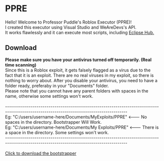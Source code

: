 # PPRE
Hello! Welcome to Professor Puddle's Roblox Executor (PPRE)!<br>
I created this executor using Visual Studio and WeAreDevs's API.<br>
It works flawlessly and it can execute most scripts, including [Eclipse Hub.](https://github.com/Professor-Puddle/Eclipse-Hub) 

## Download
**Please make sure you have your antivirus turned off temporarily. (Real time scanning)**<br>
Since this is a Roblox exploit, it gets falsely flagged as a virus due to the fact that it is an exploit. There are no real viruses in my exploit, so there is nothing to worry about. After you disable your antivirus, you need to have a folder ready, preferaby in your "Documents" folder.<br>
Please note that you cannot have any parent folders with spaces in the name, otherwise some settings won't work.<br><br>
--------------------------------------------------------------------------------------------------------------------------------------------<br>
Eg: "C:/users/username-here/Documents/MyExploits/PPRE"  <--- No spaces in the directory. Bootstrapper Will Work.<br>
Eg: "C:/users/username-here/Documents/My Exploits/PPRE" <--- There is a space in the directory. Some settings won't work.<br>
--------------------------------------------------------------------------------------------------------------------------------------------<br><br>
[Click to download the bootstrapper](https://cdn.discordapp.com/attachments/884102171136753714/927615699990483044/PPRE_Bootstrapper.exe)
